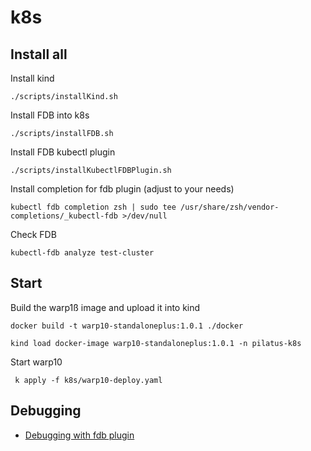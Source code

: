 # k8s

## Install all

Install kind
```shell
./scripts/installKind.sh
```

Install FDB into k8s
```shell
./scripts/installFDB.sh
```

Install FDB kubectl plugin
```shell
./scripts/installKubectlFDBPlugin.sh
```

Install completion for fdb plugin (adjust to your needs)
```shell
kubectl fdb completion zsh | sudo tee /usr/share/zsh/vendor-completions/_kubectl-fdb >/dev/null
```

Check FDB 
```shell
kubectl-fdb analyze test-cluster
```

## Start

Build the warp1ß image and upload it into kind
```shell
docker build -t warp10-standaloneplus:1.0.1 ./docker

kind load docker-image warp10-standaloneplus:1.0.1 -n pilatus-k8s
```

Start warp10
```shell
 k apply -f k8s/warp10-deploy.yaml 
```

## Debugging

* [Debugging with fdb plugin](https://github.com/FoundationDB/fdb-kubernetes-operator/blob/main/docs/manual/debugging.md)